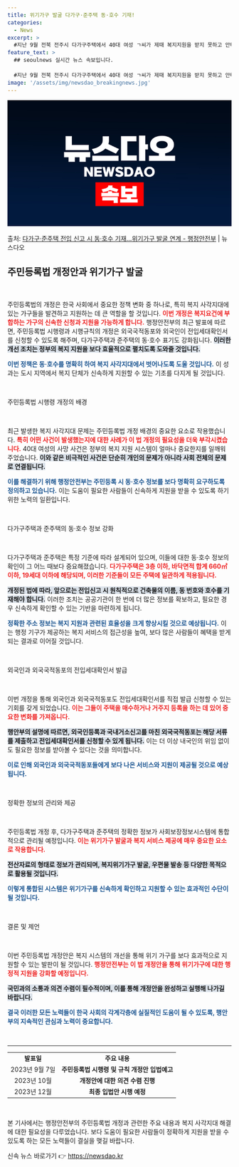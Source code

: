 ```yaml
---
title: 위기가구 발굴 다가구·준주택 동·호수 기재!
categories:
  - News
excerpt: >
  #지난 9월 전북 전주시 다가구주택에서 40대 여성 ㄱ씨가 제때 복지지원을 받지 못하고 안타깝게 사망하는 사…
feature_text: >
  ## seoulnews 실시간 뉴스 속보입니다.

  #지난 9월 전북 전주시 다가구주택에서 40대 여성 ㄱ씨가 제때 복지지원을 받지 못하고 안타깝게 사망하는 사…
image: '/assets/img/newsdao_breakingnews.jpg'
---
```


![뉴스다오 속보](/assets/img/newsdao_breakingnews.jpg)

<p>출처: <a href="https://newsdao.kr/2742" rel="dofollow">다가구·준주택 전입 신고 시 동·호수 기재…위기가구 발굴 연계  - 행정안전부</a> | 뉴스다오</p>

<h2 data-ke-size="size26">주민등록법 개정안과 위기가구 발굴</h2>

<p data-ke-size="size16">&nbsp;</p>

주민등록법의 개정은 한국 사회에서 중요한 정책 변화 중 하나로, 특히 복지 사각지대에 있는 가구들을 발견하고 지원하는 데 큰 역할을 할 것입니다. <b><span style="color: #ee2323;">이번 개정은 복지요건에 부합하는 가구의 신속한 신청과 지원을 가능하게 합니다.</span></b> 행정안전부의 최근 발표에 따르면, 주민등록법 시행령과 시행규칙의 개정은 외국국적동포와 외국인이 전입세대확인서를 신청할 수 있도록 해주며, 다가구주택과 준주택의 동·호수 표기도 강화됩니다. <b><span style="background-color: #21538527;">이러한 개선 조치는 정부의 복지 지원을 보다 효율적으로 펼치도록 도와줄 것입니다.</span></b> 

<b><span style="color: #1a5490;">이번 정책은 동·호수를 명확히 하여 복지 사각지대에서 벗어나도록 도울 것입니다.</span></b> 이 성과는 도시 지역에서 복지 단체가 신속하게 지원할 수 있는 기초를 다지게 될 것입니다. 

<p data-ke-size="size16">&nbsp;</p>

주민등록법 시행령 개정의 배경

<p data-ke-size="size16">&nbsp;</p>

최근 발생한 복지 사각지대 문제는 주민등록법 개정 배경의 중요한 요소로 작용했습니다. <b><span style="color: #ee2323;">특히 어떤 사건이 발생했는지에 대한 사례가 이 법 개정의 필요성을 더욱 부각시켰습니다.</span></b> 40대 여성의 사망 사건은 정부의 복지 지원 시스템이 얼마나 중요한지를 일깨워 주었습니다. <b><span style="background-color: #21538527;">이와 같은 비극적인 사건은 단순히 개인의 문제가 아니라 사회 전체의 문제로 연결됩니다.</span></b> 

<b><span style="color: #1a5490;">이를 해결하기 위해 행정안전부는 주민등록 시 동·호수 정보를 보다 명확히 요구하도록 정의하고 있습니다.</span></b> 이는 도움이 필요한 사람들이 신속하게 지원을 받을 수 있도록 하기 위한 노력의 일환입니다.

<p data-ke-size="size16">&nbsp;</p>

다가구주택과 준주택의 동·호수 정보 강화

<p data-ke-size="size16">&nbsp;</p>

다가구주택과 준주택은 특정 기준에 따라 설계되어 있으며, 이들에 대한 동·호수 정보의 확인이 그 어느 때보다 중요해졌습니다. <b><span style="color: #ee2323;">다가구주택은 3층 이하, 바닥면적 합계 660㎡ 이하, 19세대 이하에 해당되며, 이러한 기준들이 모든 주택에 일관하게 적용됩니다.</span></b>   

<b><span style="background-color: #21538527;">개정된 법에 따라, 앞으로는 전입신고 시 원칙적으로 건축물의 이름, 동 번호와 호수를 기재해야 합니다.</span></b> 이러한 조치는 공공기관이 한 번에 더 많은 정보를 확보하고, 필요한 경우 신속하게 확인할 수 있는 기반을 마련하게 됩니다.

<b><span style="color: #1a5490;">정확한 주소 정보는 복지 지원과 관련된 효율성을 크게 향상시킬 것으로 예상됩니다.</span></b> 이는 행정 기구가 제공하는 복지 서비스의 접근성을 높여, 보다 많은 사람들이 혜택을 받게 되는 결과로 이어질 것입니다. 

<p data-ke-size="size16">&nbsp;</p>

외국인과 외국국적동포의 전입세대확인서 발급

<p data-ke-size="size16">&nbsp;</p>

이번 개정을 통해 외국인과 외국국적동포도 전입세대확인서를 직접 발급 신청할 수 있는 기회를 갖게 되었습니다. <b><span style="color: #ee2323;">이는 그들이 주택을 매수하거나 거주지 등록을 하는 데 있어 중요한 변화를 가져옵니다.</span></b> 

<b><span style="background-color: #21538527;">행안부의 설명에 따르면, 외국인등록과 국내거소신고를 마친 외국국적동포는 해당 서류를 제출하고 전입세대확인서를 신청할 수 있게 됩니다.</span></b> 이는 더 이상 내국인의 위임 없이도 필요한 정보를 받아볼 수 있다는 것을 의미합니다.

<b><span style="color: #1a5490;">이로 인해 외국인과 외국국적동포들에게 보다 나은 서비스와 지원이 제공될 것으로 예상됩니다.</span></b> 

<p data-ke-size="size16">&nbsp;</p>

정확한 정보의 관리와 제공

<p data-ke-size="size16">&nbsp;</p>

주민등록법 개정 후, 다가구주택과 준주택의 정확한 정보가 사회보장정보시스템에 통합적으로 관리될 예정입니다. <b><span style="color: #ee2323;">이는 위기가구 발굴과 복지 서비스 제공에 매우 중요한 요소로 작용합니다.</span></b> 

<b><span style="background-color: #21538527;">전산자료의 형태로 정보가 관리되며, 복지위기가구 발굴, 우편물 발송 등 다양한 목적으로 활용될 것입니다.</span></b> 

<b><span style="color: #1a5490;">이렇게 통합된 시스템은 위기가구를 신속하게 확인하고 지원할 수 있는 효과적인 수단이 될 것입니다.</span></b> 

<p data-ke-size="size16">&nbsp;</p>

결론 및 제언

<p data-ke-size="size16">&nbsp;</p>

이번 주민등록법 개정안은 복지 시스템의 개선을 통해 위기 가구를 보다 효과적으로 지원할 수 있는 발판이 될 것입니다. <b><span style="color: #ee2323;">행정안전부는 이 법 개정안을 통해 위기가구에 대한 행정적 지원을 강화할 예정입니다.</span></b> 

<b><span style="background-color: #21538527;">국민과의 소통과 의견 수렴이 필수적이며, 이를 통해 개정안을 완성하고 실행해 나가길 바랍니다.</span></b> 

<b><span style="color: #1a5490;">결국 이러한 모든 노력들이 한국 사회의 각계각층에 실질적인 도움이 될 수 있도록, 행안부의 지속적인 관심과 노력이 중요합니다.</span></b> 

<p data-ke-size="size16">&nbsp;</p>

<hr>

<table style="width: 100%; border-collapse: collapse;">
    <tr style="height: 17px;">
        <td style="text-align: center; height: 17px;"><b>발표일</b></td>
        <td style="text-align: center; height: 17px;"><b>주요 내용</b></td>
    </tr>
    <tr style="height: 17px;">
        <td style="text-align: center; height: 17px;">2023년 9월 7일</td>
        <td style="text-align: center; height: 17px;"><b>주민등록법 시행령 및 규칙 개정안 입법예고</b></td>
    </tr>
    <tr style="height: 17px;">
        <td style="text-align: center; height: 17px;">2023년 10월</td>
        <td style="text-align: center; height: 17px;"><b>개정안에 대한 의견 수렴 진행</b></td>
    </tr>
    <tr style="height: 17px;">
        <td style="text-align: center; height: 17px;">2023년 12월</td>
        <td style="text-align: center; height: 17px;"><b>최종 입법안 시행 예정</b></td>
    </tr>
</table>

<p data-ke-size="size16">&nbsp;</p>

본 기사에서는 행정안전부의 주민등록법 개정과 관련한 주요 내용과 복지 사각지대 해결에 대한 필요성을 다루었습니다. 보다 도움이 필요한 사람들이 정확하게 지원을 받을 수 있도록 하는 모든 노력들이 결실을 맺길 바랍니다. 

신속 뉴스 바로가기 👉 <a href="https://newsdao.kr" rel="dofollow">https://newsdao.kr</a>


